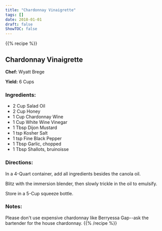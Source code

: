 ```yaml
---
title: "Chardonnay Vinaigrette"
tags: []
date: 2018-01-01
draft: false
ShowTOC: false
---
```


{{% recipe %}}

## Chardonnay Vinaigrette

**Chef:** Wyatt Brege

**Yield:** 6 Cups


### Ingredients:

-   2 Cup Salad Oil
-   2 Cup Honey
-   1 Cup Chardonnay Wine
-   1 Cup White Wine Vinegar
-   1 Tbsp Dijon Mustard
-   1 tsp Kosher Salt
-   1 tsp Fine Black Pepper
-   1 Tbsp Garlic, chopped
-   1 Tbsp Shallots, bruinoisse

### Directions: 

In a 4-Quart container, add all ingredients besides the canola oil.

Blitz with the immersion blender, then slowly trickle in the oil to
emulsify.

Store in a 5-Cup squeeze bottle.

### Notes: 

Please don\'t use expensive chardonnay like Berryessa Gap\--ask the
bartender for the house chardonnay.
{{% /recipe %}}
